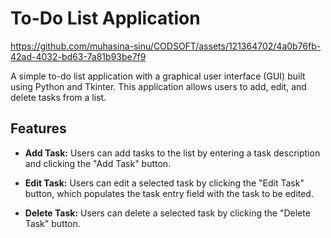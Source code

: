 # To-Do List Application


https://github.com/muhasina-sinu/CODSOFT/assets/121364702/4a0b76fb-42ad-4032-bd63-7a81b93be7f9


A simple to-do list application with a graphical user interface (GUI) built using Python and Tkinter. This application allows users to add, edit, and delete tasks from a list.

## Features

- **Add Task:** Users can add tasks to the list by entering a task description and clicking the "Add Task" button.

- **Edit Task:** Users can edit a selected task by clicking the "Edit Task" button, which populates the task entry field with the task to be edited.

- **Delete Task:** Users can delete a selected task by clicking the "Delete Task" button.

